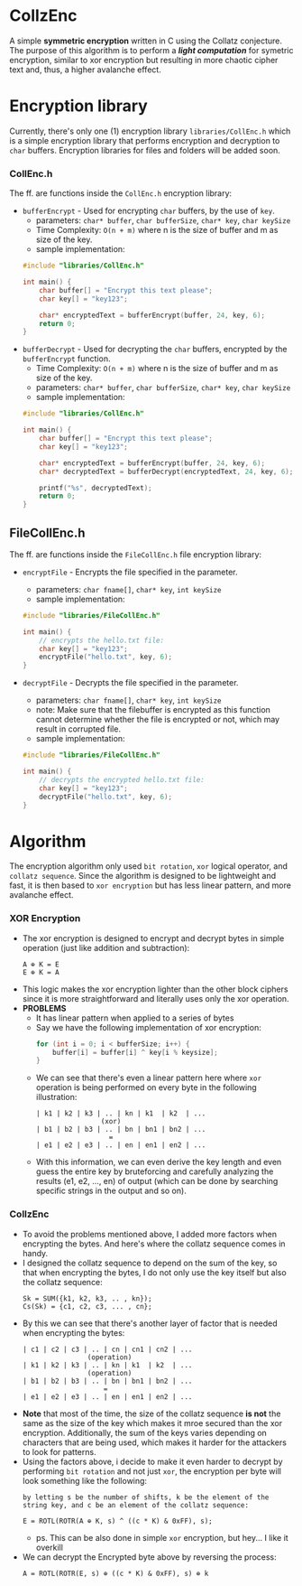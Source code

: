 # CollzEnc
A simple **symmetric encryption** written in C using the Collatz conjecture. The purpose of this algorithm is to perform a ***light computation*** for symetric encryption, similar to xor encryption but resulting in more chaotic cipher text and, thus, a higher avalanche effect.

# Encryption library
Currently, there's only one (1) encryption library `libraries/CollEnc.h` which is a simple encryption library that performs encryption and decryption to `char` buffers. Encryption libraries for files and folders will be added soon.

### CollEnc.h
The ff. are functions inside the `CollEnc.h` encryption library:
- `bufferEncrypt` - Used for encrypting `char` buffers, by the use of `key`.
    - parameters: `char* buffer`, `char bufferSize`, `char* key`, `char keySize`
    - Time Complexity: `O(n + m)` where n is the size of buffer and m as size of the key.
    - sample implementation:
    ```C
    #include "libraries/CollEnc.h"

    int main() {
        char buffer[] = "Encrypt this text please";
        char key[] = "key123";

        char* encryptedText = bufferEncrypt(buffer, 24, key, 6);
        return 0;
    }
    ```
- `bufferDecrypt` - Used for decrypting the `char` buffers, encrypted by the `bufferEncrypt` function.
    - Time Complexity: `O(n + m)` where n is the size of buffer and m as size of the key.
    - parameters: `char* buffer`, `char bufferSize`, `char* key`, `char keySize`
    - sample implementation:
    ```C
    #include "libraries/CollEnc.h"

    int main() {
        char buffer[] = "Encrypt this text please";
        char key[] = "key123";

        char* encryptedText = bufferEncrypt(buffer, 24, key, 6);
        char* decryptedText = bufferDecrypt(encryptedText, 24, key, 6);

        printf("%s", decryptedText);
        return 0;
    }
    ```
## FileCollEnc.h
The ff. are functions inside the `FileCollEnc.h` file encryption library:
- `encryptFile` - Encrypts the file specified in the parameter.
    - parameters: `char fname[]`, `char* key`, `int keySize`
    - sample implementation:
    ```C
    #include "libraries/FileCollEnc.h"

    int main() {
        // encrypts the hello.txt file:
        char key[] = "key123";
        encryptFile("hello.txt", key, 6);
    }
    ```

- `decryptFile` - Decrypts the file specified in the parameter.
    - parameters: `char fname[]`, `char* key`, `int keySize`
    - note: Make sure that the filebuffer is encrypted as this function cannot determine whether the file is encrypted or not, which may result in corrupted file.
    - sample implementation:
    ```C
    #include "libraries/FileCollEnc.h"

    int main() {
        // decrypts the encrypted hello.txt file:
        char key[] = "key123";
        decryptFile("hello.txt", key, 6);
    }
    ```


# Algorithm
The encryption algorithm only used `bit rotation`, `xor` logical operator, and `collatz sequence`. Since the algorithm is designed to be lightweight and fast, it is then based to `xor encryption` but has less linear pattern, and more avalanche effect.

### XOR Encryption
- The xor encryption is designed to encrypt and decrypt bytes in simple operation (just like addition and subtraction):
    ```
    A ⊕ K = E
    E ⊕ K = A
    ```
- This logic makes the xor encryption lighter than the other block ciphers since it is more straightforward and literally uses only the xor operation.
- **PROBLEMS**
    - It has linear pattern when applied to a series of bytes
    - Say we have the following implementation of xor encryption:
        ```C
        for (int i = 0; i < bufferSize; i++) {
            buffer[i] = buffer[i] ^ key[i % keysize];
        }
        ```
    - We can see that there's even a linear pattern here where `xor` operation is being performed on every byte in the following illustration:
        ```
        | k1 | k2 | k3 | .. | kn | k1  | k2  | ...
                        (xor)
        | b1 | b2 | b3 | .. | bn | bn1 | bn2 | ...
                          =
        | e1 | e2 | e3 | .. | en | en1 | en2 | ...
        ```
    - With this information, we can even derive the key length and even guess the entire key by bruteforcing and carefully analyzing the results (e1, e2, ..., en) of output (which can be done by searching specific strings in the output and so on).

### CollzEnc
- To avoid the problems mentioned above, I added more factors when encrypting the bytes. And here's where the collatz sequence comes in handy.
- I designed the collatz sequence to depend on the sum of the key, so that when encrypting the bytes, I do not only use the key itself but also the collatz sequence:
    ```
    Sk = SUM({k1, k2, k3, .. , kn});
    Cs(Sk) = {c1, c2, c3, ... , cn};
    ```
- By this we can see that there's another layer of factor that is needed when encrypting the bytes:
    ```
    | c1 | c2 | c3 | .. | cn | cn1 | cn2 | ...
                    (operation)
    | k1 | k2 | k3 | .. | kn | k1  | k2  | ...
                    (operation)
    | b1 | b2 | b3 | .. | bn | bn1 | bn2 | ...
                        =
    | e1 | e2 | e3 | .. | en | en1 | en2 | ...
    ```
- **Note** that most of the time, the size of the collatz sequence **is not** the same as the size of the key which makes it mroe secured than the xor encryption. Additionally, the sum of the keys varies depending on characters that are being used, which makes it harder for the attackers to look for patterns.
- Using the factors above, i decide to make it even harder to decrypt by performing `bit rotation` and not just `xor`, the encryption per byte will look something like the following:
    ```
    by letting s be the number of shifts, k be the element of the string key, and c be an element of the collatz sequence:

    E = ROTL(ROTR(A ⊕ K, s) ^ ((c * K) & 0xFF), s);
    ```
    - ps. This can be also done in simple `xor` encryption, but hey... I like it overkill
- We can decrypt the Encrypted byte above by reversing the process:
    ```
    A = ROTL(ROTR(E, s) ⊕ ((c * K) & 0xFF), s) ⊕ k
    ```
